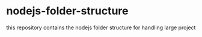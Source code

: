 # nodejs-folder-structure
this repository contains the nodejs folder structure for handling large project
